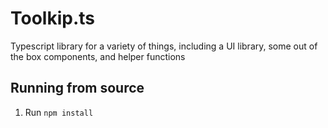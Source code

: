 # Toolkip.ts

Typescript library for a variety of things, including a UI library, some out of the box components, and helper functions

## Running from source
1. Run `npm install`
